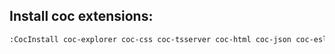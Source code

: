 ## Install coc extensions:

```bash
:CocInstall coc-explorer coc-css coc-tsserver coc-html coc-json coc-eslint

```
